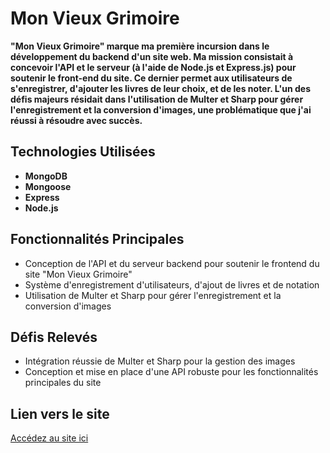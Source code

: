 # **Mon Vieux Grimoire**

**"Mon Vieux Grimoire" marque ma première incursion dans le développement du backend d'un site web. Ma mission consistait à concevoir l'API et le serveur (à l'aide de Node.js et Express.js) pour soutenir le front-end du site. Ce dernier permet aux utilisateurs de s'enregistrer, d'ajouter les livres de leur choix, et de les noter. L'un des défis majeurs résidait dans l'utilisation de Multer et Sharp pour gérer l'enregistrement et la conversion d'images, une problématique que j'ai réussi à résoudre avec succès.**

## **Technologies Utilisées**

- **MongoDB**
- **Mongoose**
- **Express**
- **Node.js**

## **Fonctionnalités Principales**

- Conception de l'API et du serveur backend pour soutenir le frontend du site "Mon Vieux Grimoire"
- Système d'enregistrement d'utilisateurs, d'ajout de livres et de notation
- Utilisation de Multer et Sharp pour gérer l'enregistrement et la conversion d'images

## **Défis Relevés**

- Intégration réussie de Multer et Sharp pour la gestion des images
- Conception et mise en place d'une API robuste pour les fonctionnalités principales du site

## Lien vers le site

[Accédez au site ici](https://backend-notation-de-livres.vercel.app/)
